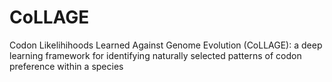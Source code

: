 # CoLLAGE
Codon Likelihihoods Learned Against Genome Evolution (CoLLAGE): a deep learning framework for identifying naturally selected patterns of codon preference within a species

